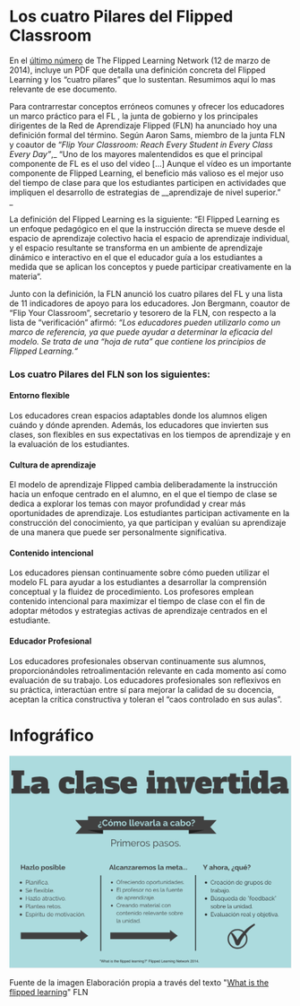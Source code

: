 # Los cuatro Pilares del Flipped Classroom

En el [último número](http://fln.schoolwires.net/cms/lib07/VA01923112/Centricity/Domain/46/FLIP_handout_FNL_Web.pdf) de The Flipped Learning Network (12 de marzo de 2014), incluye un PDF que detalla una definición concreta del Flipped Learning y los “cuatro pilares” que lo sustentan. Resumimos aquí lo mas relevante de ese documento.

Para contrarrestar conceptos erróneos comunes y ofrecer los educadores un marco práctico para el FL , la junta de gobierno y los principales dirigentes de la Red de Aprendizaje Flipped (FLN) ha anunciado hoy una definición formal del término. Según Aaron Sams, miembro de la junta FLN y coautor de “_Flip Your Classroom:_ _Reach Every Student in Every Class Every Day”_,_ “Uno de los mayores malentendidos es que el principal componente de FL es el uso del video \[...\] Aunque el vídeo es un importante componente de Flipped Learning, el beneficio más valioso es el mejor uso del tiempo de clase para que los estudiantes participen en actividades que impliquen el desarrollo de estrategias de __aprendizaje de nivel superior.”  
_

La definición del Flipped Learning es la siguiente: “El Flipped Learning es un enfoque pedagógico en el que la instrucción directa se mueve desde el espacio de aprendizaje colectivo hacia el espacio de aprendizaje individual, y el espacio resultante se transforma en un ambiente de aprendizaje dinámico e interactivo en el que el educador guía a los estudiantes a medida que se aplican los conceptos y puede participar creativamente en la materia“.

Junto con la definición, la FLN anunció los cuatro pilares del FL y una lista de 11 indicadores de apoyo para los educadores. Jon Bergmann, coautor de “Flip Your Classroom”, secretario y tesorero de la FLN, con respecto a la lista de “verificación” afirmó: _“Los educadores pueden utilizarlo como un marco de referencia, ya que puede ayudar a determinar la eficacia del modelo. Se trata de una “hoja de ruta” que contiene los principios de Flipped Learning.“_

### Los cuatro Pilares del FLN son los siguientes:

#### Entorno flexible

Los educadores crean espacios adaptables donde los alumnos eligen cuándo y dónde aprenden. Además, los educadores que invierten sus clases, son flexibles en sus expectativas en los tiempos de aprendizaje y en la evaluación de los estudiantes.

#### Cultura de aprendizaje

El modelo de aprendizaje Flipped cambia deliberadamente la instrucción hacia un enfoque centrado en el alumno, en el que el tiempo de clase se dedica a explorar los temas con mayor profundidad y crear más oportunidades de aprendizaje. Los estudiantes participan activamente en la construcción del conocimiento, ya que participan y evalúan su aprendizaje de una manera que puede ser personalmente significativa.

#### Contenido intencional

Los educadores piensan continuamente sobre cómo pueden utilizar el modelo FL para ayudar a los estudiantes a desarrollar la comprensión conceptual y la fluidez de procedimiento. Los profesores emplean contenido intencional para maximizar el tiempo de clase con el fin de adoptar métodos y estrategias activas de aprendizaje centrados en el estudiante.

#### Educador Profesional

Los educadores profesionales observan continuamente sus alumnos, proporcionándoles retroalimentación relevante en cada momento así como evaluación de su trabajo. Los educadores profesionales son reflexivos en su práctica, interactúan entre sí para mejorar la calidad de su docencia, aceptan la crítica constructiva y toleran el “caos controlado en sus aulas”.

# Infográfico


![](img/4pilares.png)


Fuente de la imagen Elaboración propia a través del texto "[What is the flipped learning](http://fln.schoolwires.net/cms/lib07/VA01923112/Centricity/Domain/46/FLIP_handout_FNL_Web.pdf)" FLN